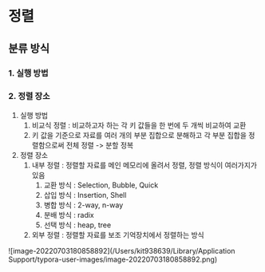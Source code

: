# 정렬



## 분류 방식

### 1. 실행 방법

### 2. 정렬 장소



1. 실행 방법
   1. 비교식 정렬 : 비교하고자 하는 각 키 값들을 한 번에 두 개씩 비교하여 교환
   2. 키 값을 기준으로 자료를 여러 개의 부분 집합으로 분해하고 각 부분 집합을 정렬함으로써 전체 정렬 -> 분할 정복
2. 정렬 장소
   1. 내부 정렬 : 정렬할 자료를 메인 메모리에 올려서 정렬, 정렬 방식이 여러가지가 있음
      1. 교환 방식 : Selection, Bubble, Quick
      2. 삽입 방식 : Insertion, Shell
      3. 병합 방식 : 2-way, n-way
      4. 분배 방식 : radix
      5. 선택 방식 : heap, tree
   2. 외부 정렬 : 정렬할 자료를 보조 기억장치에서 정렬하는 방식



![image-20220703180858892](/Users/kit938639/Library/Application Support/typora-user-images/image-20220703180858892.png)